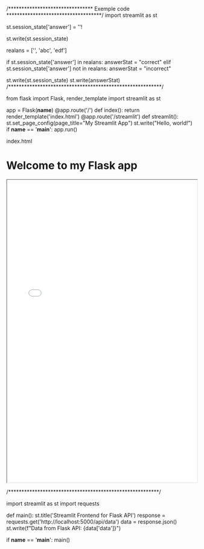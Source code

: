 
/******************************** Exemple code ************************************/
import streamlit as st

st.session_state['answer'] = ''!

st.write(st.session_state)

realans = ['', 'abc', 'edf']

if  st.session_state['answer'] in realans:
    answerStat = "correct"
elif st.session_state['answer'] not in realans:
    answerStat = "incorrect"

st.write(st.session_state)
st.write(answerStat)
/**********************************************************/

from flask import Flask, render_template
import streamlit as st

app = Flask(__name__)
@app.route('/')
def index():
    return render_template('index.html')
@app.route('/streamlit')
def streamlit():
    st.set_page_config(page_title="My Streamlit App")
    st.write("Hello, world!")
if __name__ == '__main__':
    app.run()

index.html
<!DOCTYPE html>
<html>
  <head>
    <title>My Flask App</title>
  </head>
  <body>
    <h1>Welcome to my Flask app</h1>
    <iframe src="/streamlit" width="100%" height="800"></iframe>
  </body>
</html>

/*********************************************************/   

import streamlit as st 
import requests

def main():
    st.title('Streamlit Frontend for Flask API')
    response = requests.get('http://localhost:5000/api/data')
    data = response.json()
    st.write(f"Data from Flask API: {data['data']}")

if __name__ == '__main__':
    main()
